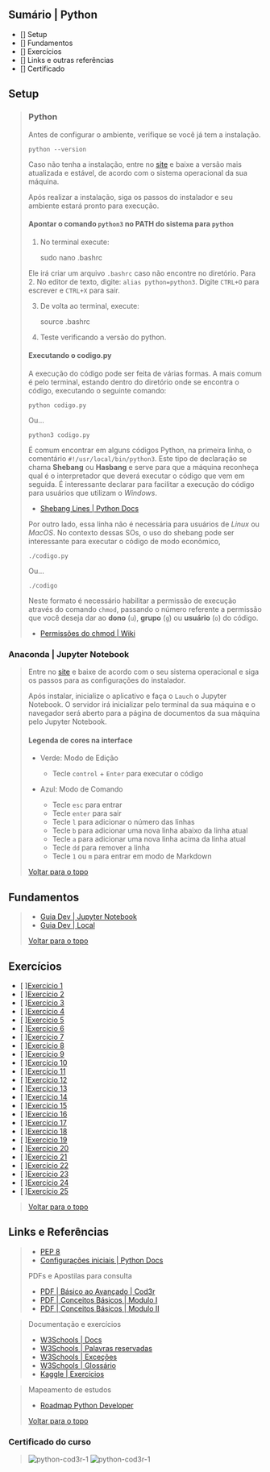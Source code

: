 

## Sumário | Python

- [] Setup
- [] Fundamentos
- [] Exercícios
- [] Links e outras referências
- [] Certificado
      
## Setup 
>
> ### Python
> 
> 
> Antes de configurar o ambiente, verifique se você já tem a instalação.
> 
>     python --version
> 
> Caso não tenha a instalação, entre no [site](https://www.python.org/downloads/) e baixe a versão mais atualizada e estável, de acordo com o sistema operacional da sua máquina.
>
> Após realizar a instalação, siga os passos do instalador e seu ambiente estará pronto para execução.
> 
> #### Apontar o comando `python3` no PATH do sistema para `python`
> 
> 1. No terminal execute:
> 
>     sudo nano .bashrc
> 
> Ele irá criar um arquivo `.bashrc` caso não encontre no diretório. Para 
> 2. No editor de texto, digite: `alias python=python3`. Digite `CTRL+O` para escrever e `CTRL+X` para sair.
> 
> 3. De volta ao terminal, execute:
> 
>     source .bashrc
> 
> 4. Teste verificando a versão do python.
>
> #### Executando o codigo.py
> 
> A execução do código pode ser feita de várias formas. A mais comum é pelo terminal, estando dentro do diretório onde se encontra o código, executando o seguinte comando:
> 
>     python codigo.py
> 
> Ou...
> 
>     python3 codigo.py
> 
> É comum encontrar em alguns códigos Python, na primeira linha, o comentário `#!/usr/local/bin/python3`. Este tipo de declaração se chama **Shebang** ou **Hasbang** e serve para que a máquina reconheça qual é o interpretador que deverá executar o código que vem em seguida. É interessante declarar para facilitar a execução do código para usuários que utilizam o _Windows_.
> 
> - [Shebang Lines | Python Docs](https://docs.python.org/3/using/windows.html#shebang-lines)
> 
> Por outro lado, essa linha não é necessária para usuários de _Linux_ ou _MacOS_. No contexto dessas SOs, o uso do shebang pode ser interessante para executar o código de modo econômico, 
> 
>     ./codigo.py
> 
> Ou...
> 
>     ./codigo
> 
> Neste formato é necessário habilitar a permissão de execução através do comando `chmod`, passando o número referente a permissão que você deseja dar ao **dono** (`u`), **grupo** (`g`) ou **usuário** (`o`) do código.  
> 
> - [Permissões do chmod | Wiki](https://pt.wikipedia.org/wiki/Chmod#Permiss%C3%B5es_num%C3%A9ricas)
>

### Anaconda | Jupyter Notebook
>
> Entre no [site](https://www.anaconda.com/) e baixe de acordo com o seu sistema operacional e siga os passos para as configurações do instalador.
>
> Após instalar, inicialize o aplicativo e faça o `Lauch` o Jupyter Notebook. O servidor irá inicializar pelo terminal da sua máquina e o navegador será aberto para a página de documentos da sua máquina pelo Jupyter Notebook.
>
> #### Legenda de cores na interface 
>
> 
> - Verde: Modo de Edição
>   - Tecle `control` + `Enter` para executar o código
> 
> - Azul: Modo de Comando
>   - Tecle `esc` para entrar
>   - Tecle `enter` para sair
>   - Tecle `l` para adicionar o número das linhas
>   - Tecle `b` para adicionar uma nova linha abaixo da linha atual
>   - Tecle `a` para adicionar uma nova linha acima da linha atual
>   - Tecle `dd` para remover a linha
>   - Tecle `1` ou `m` para entrar em modo de Markdown
>
> [Voltar para o topo](#sumário--python)

## Fundamentos
>
> - [Guia Dev | Jupyter Notebook](./curso-cod3r/fundamentos-py.ipynb)
> - [Guia Dev | Local]()
>
> [Voltar para o topo](#sumário--python)

## Exercícios

- [ ][Exercício 1](./exercicios/parte-1/ex01.py)
- [ ][Exercício 2](./exercicios/parte-1/ex02.py)
- [ ][Exercício 3](./exercicios/parte-1/ex03.py)
- [ ][Exercício 4](./exercicios/parte-1/ex04.py)
- [ ][Exercício 5](./parte-1/ex05.py)
- [ ][Exercício 6](./exercicios/parte-2/ex06_set.py)
- [ ][Exercício 7](./exercicios/parte-2/ex07.py)
- [ ][Exercício 8](./exercicios/parte-2/ex08.py)
- [ ][Exercício 9](./exercicios/parte-2/ex09.py)
- [ ][Exercício 10](./exercicios/parte-2/ex10.py)
- [ ][Exercício 11](./exercicios/parte-2/ex11.py)
- [ ][Exercício 12](./exercicios/parte-2/ex12_parsing.py)
- [ ][Exercício 13](./exercicios/parte-2/ex13.py)
- [ ][Exercício 14](./exercicios/parte-2/ex14.py)
- [ ][Exercício 15](./exercicios/parte-2/ex15_classe.py)
- [ ][Exercício 16](./exercicios/parte-2/ex16.py)
- [ ][Exercício 17](./exercicios/parte-2/ex17.py)
- [ ][Exercício 18](./exercicios/parte-2/ex18_dicionario.py)
- [ ][Exercício 19](./exercicios/parte-2/ex19_mediana.py)
- [ ][Exercício 20](./exercicios/parte-2/ex20.py)
- [ ][Exercício 21](./exercicios/parte-3-poo/ex21_heranca.py)
- [ ][Exercício 22](./exercicios/parte-3-poo/ex22_name-mangling.py)
- [ ][Exercício 23](./exercicios/parte-3-poo/ex23.py)
- [ ][Exercício 24](./exercicios/parte-3-poo/ex24.py)
- [ ][Exercício 25](./exercicios/parte-3-poo/ex25.py)
>
> [Voltar para o topo](#sumário--python)


## Links e Referências
>
> - [PEP 8](https://peps.python.org/pep-0008/)
> - [Configurações iniciais | Python Docs](https://docs.python.org/3/using/configure.html)
> 
> PDFs e Apostilas para consulta
> - [PDF | Básico ao Avançado | Cod3r](./curso-python-versao-1.1.pdf)
> - [PDF | Conceitos Básicos | Modulo I](../python-modulo-1.pdf)
> - [PDF | Conceitos Básicos | Modulo II](../python-modulo-2.pdf)

> Documentação e exercícios
> - [W3Schools | Docs](https://www.w3schools.com/python/default.asp)
> - [W3Schools | Palavras reservadas](https://www.w3schools.com/python/python_ref_keywords.asp)
> - [W3Schools | Exceções](https://www.w3schools.com/python/python_ref_exceptions.asp)
> - [W3Schools | Glossário](https://www.w3schools.com/python/python_ref_glossary.asp)
> - [Kaggle | Exercícios](https://www.kaggle.com/learn/python) 

> Mapeamento de estudos
> - [Roadmap Python Developer](https://roadmap.sh/python)
> 
> [Voltar para o topo](#sumário--python)

### Certificado do curso
> 
> ![python-cod3r-1](./img/part-1.png)
> ![python-cod3r-1](./img/part-2.png)